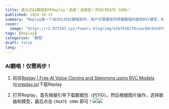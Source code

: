 ```yaml
---
title: 傻瓜式AI翻唱软件Replay！选歌！选模型！然后CREATE SONG！
published: 2024-10-15
summary: "Replay是一个自动化的AI翻唱软件，用户仅需要提供想要翻唱的歌和RVC模型，Replay会自动进行人声分离，并生成AI翻唱音频，对于新手来说十分友好"
cover:
  image: "https://r2.072103.xyz/fuwari-blog/img/e3b7630170caac0dc92e9f62d510c1a8.webp"
tags: [Replay]
categories: '教程'
draft: false 
lang: ''
---
```


### AI翻唱！仅需两步！

1. 前往[Replay | Free AI Voice Cloning and Stemming using RVC Models (tryreplay.io)](https://www.tryreplay.io/)下载Replay

2. 打开Replay，首先根据引导下载数据包（约11G）。然后根据图片操作，选择歌曲和模型，最后点击 `CREATE SONG` 即可！![](https://r2.072103.xyz/fuwari-blog/img/59f2cc973405b81324f0472f5309ff6efa682ace.webp)![](https://r2.072103.xyz/fuwari-blog/img/2024-10-15-16-40-07-image.webp)
